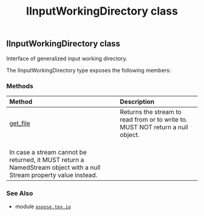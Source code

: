 ﻿---
title: IInputWorkingDirectory class
second_title: Aspose.TeX for Python via .NET API References
description: 
type: docs
weight: 40
url: /python-net/aspose.tex.io/iinputworkingdirectory/
is_root: false
---

## IInputWorkingDirectory class

Interface of generalized input working directory.



The IInputWorkingDirectory type exposes the following members:

### Methods
| Method | Description |
| :- | :- |
| [get_file](/tex/python-net/aspose.tex.io/iinputworkingdirectory/get_file/#str-bool) | Returns the stream to read from or to write to. MUST NOT return a null object.<br/>In case a stream cannot be returned, it MUST return a NamedStream object with a null Stream property value instead. |



### See Also
* module [`aspose.tex.io`](..)
